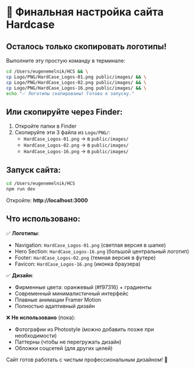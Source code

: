 # 🚀 Финальная настройка сайта Hardcase

## Осталось только скопировать логотипы!

Выполните эту простую команду в терминале:

```bash
cd /Users/eugenemelnik/HCS && \
cp Logo/PNG/HardCase_Logos-01.png public/images/ && \
cp Logo/PNG/HardCase_Logos-02.png public/images/ && \
cp Logo/PNG/HardCase_Logos-16.png public/images/ && \
echo "✅ Логотипы скопированы! Готово к запуску."
```

## Или скопируйте через Finder:

1. Откройте папки в Finder
2. Скопируйте эти 3 файла из `Logo/PNG/`:
   - `HardCase_Logos-01.png` → в `public/images/`
   - `HardCase_Logos-02.png` → в `public/images/`
   - `HardCase_Logos-16.png` → в `public/images/`

## Запуск сайта:

```bash
cd /Users/eugenemelnik/HCS
npm run dev
```

Откройте: **http://localhost:3000**

## Что использовано:

✅ **Логотипы**:
- Navigation: `HardCase_Logos-01.png` (светлая версия в шапке)
- Hero Section: `HardCase_Logos-16.png` (большой центральный логотип)
- Footer: `HardCase_Logos-02.png` (темная версия в футере)
- Favicon: `HardCase_Logos-16.png` (иконка браузера)

✅ **Дизайн**:
- Фирменные цвета: оранжевый (#f97316) + градиенты
- Современный минималистичный интерфейс
- Плавные анимации Framer Motion
- Полностью адаптивный дизайн

❌ **Не использовано** (пока):
- Фотографии из Photostyle (можно добавить позже при необходимости)
- Паттерны (чтобы не перегружать дизайн)
- Обложки соцсетей (для других целей)

Сайт готов работать с чистым профессиональным дизайном! 🎉

